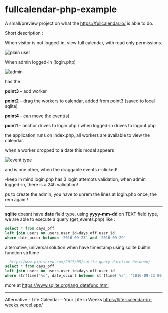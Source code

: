 # fullcalendar-php-example

A small/preview project on what the https://fullcalendar.io/ is able to do.

Short description :

When visitor is not logged-in, view full calendar, with read only permissions. 

![plain user](http://www.pipiscrew.com/wp-content/uploads/2016/09/fcalendar2.jpg)

When admin logged-in (login.php) 

![admin](http://www.pipiscrew.com/wp-content/uploads/2016/09/fcalendar1.jpg)

has the :

**point3** – add worker

**point2** – drag the workers to calendar, added from point3 (saved to local sqlite)

**point4** - can move the event(s).

**point1** – anchor drives to login.php / when logged-in drives to logout.php


the application runs on index.php, all workers are available to view the calendar.

when a worker dropped to a date this modal appears 

![event type](http://www.pipiscrew.com/wp-content/uploads/2016/09/fcalendar3.png)

and is one other, when the draggable events r-clicked!




-keep in mind login.php has 3 login attempts validation, when admin logged-in, there is a 24h validation!

ps to create the admin, you have to unrem the lines at login.php once, the rem again!!


___



**sqlite** doesnt have **date** field type, using **yyyy-mm-dd** on TEXT field type, we are able to execute a query (get_events.php) like :
```sql
select * from days_off 
left join users on users.user_id=days_off.user_id
where date_occur between '2016-09-23' and '2016-09-29'
```

alternative, universal solution when have timestamp using sqlite builtin function strftime
```sql
--http://www.pipiscrew.com/2017/05/sqlite-query-datetime-between/
select * from days_off 
left join users on users.user_id=days_off.user_id
where strftime('%s', date_occur) between strftime('%s', '2016-09-23 00:00') and strftime('%s', '2016-09-29 23:59')
```

more at https://www.sqlite.org/lang_datefunc.html


___


Alternative - Life Calendar – Your Life in Weeks
https://life-calendar-in-weeks.vercel.app/
